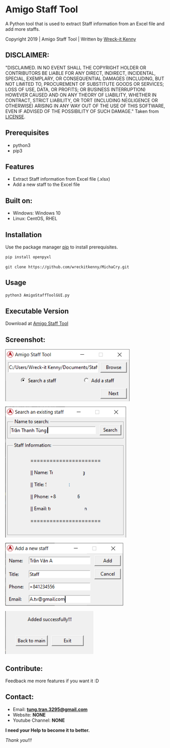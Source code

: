 # Amigo Staff Tool
A Python tool that is used to extract Staff information from an Excel file and add more staffs.

Copyright 2019 | Amigo Staff Tool | Written by [Wreck-it Kenny](https://github.com/wreckitkenny)

## DISCLAIMER: 
"DISCLAIMED. IN NO EVENT SHALL THE COPYRIGHT HOLDER OR CONTRIBUTORS BE LIABLE
FOR ANY DIRECT, INDIRECT, INCIDENTAL, SPECIAL, EXEMPLARY, OR CONSEQUENTIAL
DAMAGES (INCLUDING, BUT NOT LIMITED TO, PROCUREMENT OF SUBSTITUTE GOODS OR
SERVICES; LOSS OF USE, DATA, OR PROFITS; OR BUSINESS INTERRUPTION) HOWEVER
CAUSED AND ON ANY THEORY OF LIABILITY, WHETHER IN CONTRACT, STRICT LIABILITY,
OR TORT (INCLUDING NEGLIGENCE OR OTHERWISE) ARISING IN ANY WAY OUT OF THE USE
OF THIS SOFTWARE, EVEN IF ADVISED OF THE POSSIBILITY OF SUCH DAMAGE." Taken from [LICENSE](LICENSE).

## Prerequisites
* python3
* pip3

## Features 
- Extract Staff information from Excel file (.xlsx)
- Add a new staff to the Excel file

## Built on:
+ Windows: Windows 10
+ Linux: CentOS, RHEL

## Installation
Use the package manager [pip](https://pip.pypa.io/en/stable/) to install prerequisites.

```powershell
pip install openpyxl 
```
```
git clone https://github.com/wreckitkenny/MichaCry.git
```

## Usage
```python
python3 AmigoStaffToolGUI.py
```
## Executable Version
Download at [Amigo Staff Tool](https://bit.ly/2XHYN6n)

## Screenshot:
![Shot](https://github.com/wreckitkenny/AmigoStaffTool/blob/master/Screenshot/Screenshot_1.png)

![Shot](https://github.com/wreckitkenny/AmigoStaffTool/blob/master/Screenshot/Screenshot_2.png)

![Shot](https://github.com/wreckitkenny/AmigoStaffTool/blob/master/Screenshot/Screenshot_3.png)

![Shot](https://github.com/wreckitkenny/AmigoStaffTool/blob/master/Screenshot/Screenshot_4.png)

## Contribute:
Feedback me more features if you want it :D

## Contact:
- Email: **tung.tran.3295@gmail.com**
- Website: **NONE**
- Youtube Channel: **NONE**

**I need your Help to become it to better.** 

*Thank you!!!*
